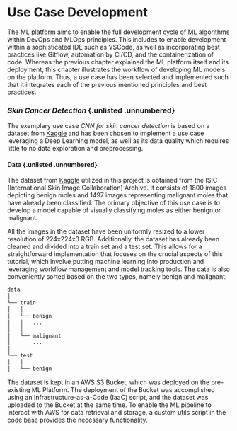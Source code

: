 
# Use Case Development

The ML platform aims to enable the full development cycle of ML algorithms within DevOps and MLOps principles. This includes to enable development within a sophisticated IDE such as VSCode, as well as incorporating best practices like Gitflow, automation by CI/CD, and the containerization of code. Whereas the previous chapter explained the ML platform itself and its deployment, this chapter illustrates the workflow of developing ML models on the platform. Thus, a use case has been selected and implemented such that it integrates each of the previous mentioned principles and best practices.

### *Skin Cancer Detection* {.unlisted .unnumbered}

The exemplary use case *CNN for skin cancer detection* is based on a dataset from [Kaggle](https://www.kaggle.com/code/fanconic/cnn-for-skin-cancer-detection) and has been chosen to implement a use case leveraging a Deep Learning model, as well as its data quality which requires little to no data exploration and preprocessing.

#### Data {.unlisted .unnumbered}

The dataset from [Kaggle](https://www.kaggle.com/code/fanconic/cnn-for-skin-cancer-detection) utilized in this project is obtained from the ISIC (International Skin Image Collaboration) Archive. It consists of 1800 images depicting benign moles and 1497 images representing malignant moles that have already been classified. The primary objective of this use case is to develop a model capable of visually classifying moles as either benign or malignant.

All the images in the dataset have been uniformly resized to a lower resolution of 224x224x3 RGB. Additionally, the dataset has already been cleaned and divided into a train set and a test set. This allows for a straightforward implementation that focuses on the crucial aspects of this tutorial, which involve putting machine learning into production and leveraging workflow management and model tracking tools. The data is also conveniently sorted based on the two types, namely benign and malignant.

```bash
data
│
└── train
│   │
│   └── benign
│   │   ...
│   │   
│   └── malignant
│       ...
│
└── test
│   │
│   └── benign
```

The dataset is kept in an AWS S3 Bucket, which was deployed on the pre-existing ML Platform. The deployment of the Bucket was accomplished using an Infrastructure-as-a-Code (IaaC) script, and the dataset was uploaded to the Bucket at the same time. To enable the ML pipeline to interact with AWS for data retrieval and storage, a custom utils script in the code base provides the necessary functionality.


<!-- Deep Learning --> 
